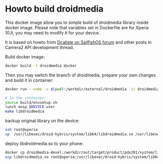 # Howto build droidmedia

This docker image allow you to simple build of droidmedia library inside docker image.
Please note that variables set in Dockerfile are for Xperia 10.II, you may need to modify
it for your device.

It is based on howto from [Dcaliste on SailfishOS forum](https://forum.sailfishos.org/t/camera2-api-development/14491/23)
and other posts in Camera2 API development thread.

Build docker image:
```bash
docker build -t droidmedia docker
```

Then you may switch the branch of droidmedia, prepare your own changes and build it in container:
```bash
docker run --name -v $(pwd):/workdir/external/droidmedia -it droidmedia

# in the container:
source build/envsetup.sh
lunch aosp_$DEVICE-user
make libdroidmedia
```

backup original library on the device:
```bash
ssh root@xperia
cp  /usr/libexec/droid-hybris/system/lib64/libdroidmedia.so /usr/libexec/droid-hybris/system/lib64/libdroidmedia.so.backup
```

deploy libdroidmedia.so to your phone:
```bash
docker cp droidmedia-devel:/workdir/out/target/product/pdx201/system/lib64/libdroidmedia.so . 
scp libdroidmedia.so root@xperia:/usr/libexec/droid-hybris/system/lib64/libdroidmedia.so
```

